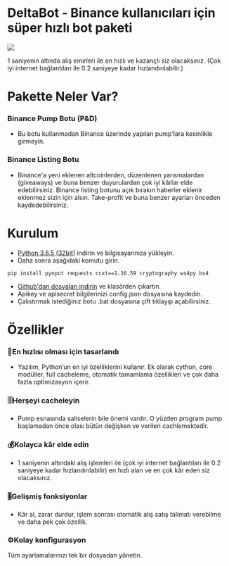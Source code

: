 # DeltaBot - Binance kullanıcıları için süper hızlı bot paketi 

![](https://image.ibb.co/kpCga9/make_money.jpg)

1 saniyenin altında alış emirleri ile en hızlı ve kazançlı siz olacaksınız. 
(Çok iyi internet bağlantıları ile 0.2 saniyeye kadar hızlandırılabilir.)

# Pakette Neler Var?
### Binance Pump Botu (P&D)
* Bu botu kullanmadan Binance üzerinde yapılan pump'lara kesinlikle girmeyin. 
### Binance Listing Botu
* Binance'a yeni eklenen altcoinlerden, düzenlenen yarısmalardan (giveaways) ve buna benzer duyurulardan çok iyi kârlar elde edebilirsiniz. Binance listing botunu açık bırakın haberler eklenir eklenmez sizin için alsın. Take-profit ve buna benzer ayarları önceden kaydedebilirsiniz. 

# Kurulum  
* [Python 3.6.5 (32bit)](https://www.python.org/ftp/python/3.6.5/python-3.6.5.exe) indirin ve bilgisayarınıza yükleyin. 
* Daha sonra aşağıdaki komutu girin. 
```
pip install pynput requests ccxt==1.16.59 cryptography ws4py bs4
```
* [Github'dan dosyaları indirin](https://github.com/lukacci/binance-pump-bot/archive/master.zip) ve klasörden çıkartın. 
* Apikey ve apisecret bilgilerinizi config.json dosyasına kaydedin. 
* Çalıstırmak istediğiniz botu .bat dosyasına çift tıklayıp açabilirsiniz.  


# Özellikler
### 🚀En hızlısı olması için tasarlandı 
* Yazılım, Python’un en iyi özelliklerini kullanır. Ek olarak cython, core modüller, full cacheleme, otomatik tamamlama özellikleri ve çok daha fazla optimizasyon içerir.
### 🗄️Herşeyi cacheleyin
* Pump esnasında saliselerin bile önemi vardır. O yüzden program pump başlamadan önce olası bütün değişken ve verileri cachlemektedir.
### 💰Kolayca kâr elde edin
* 1 saniyenin altındaki alış işlemleri ile (çok iyi internet bağlantıları ile 0.2 saniyeye kadar hızlandırılabilir) en hızlı alan ve en çok kâr eden siz olacaksınız.
### 🎚️Gelişmiş fonksiyonlar
* Kâr al, zarar durdur, işlem sonrası otomatik alış satış talimatı verebilme ve daha pek çok özellik.
### ⚙️Kolay konfigurasyon
Tüm ayarlamalarınızı tek bir dosyadan yönetin.
  
  


